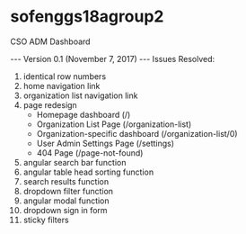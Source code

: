 # sofenggs18agroup2
CSO ADM Dashboard

--- Version 0.1 (November 7, 2017) ---
Issues Resolved:
1. identical row numbers
2. home navigation link
3. organization list navigation link
4. page redesign
    - Homepage dashboard (/)
    - Organization List Page (/organization-list)
    - Organization-specific dashboard (/organization-list/0)
    - User Admin Settings Page (/settings)
    - 404 Page (/page-not-found)
5. angular search bar function
6. angular table head sorting function
7. search results function
8. dropdown filter function
9. angular modal function
10. dropdown sign in form
11. sticky filters
